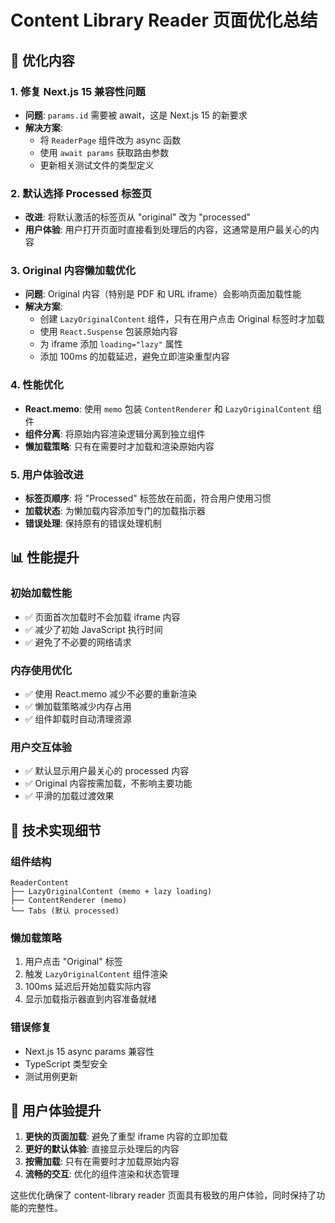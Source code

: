 # Content Library Reader 页面优化总结

## 🚀 优化内容

### 1. 修复 Next.js 15 兼容性问题
- **问题**: `params.id` 需要被 await，这是 Next.js 15 的新要求
- **解决方案**: 
  - 将 `ReaderPage` 组件改为 async 函数
  - 使用 `await params` 获取路由参数
  - 更新相关测试文件的类型定义

### 2. 默认选择 Processed 标签页
- **改进**: 将默认激活的标签页从 "original" 改为 "processed"
- **用户体验**: 用户打开页面时直接看到处理后的内容，这通常是用户最关心的内容

### 3. Original 内容懒加载优化
- **问题**: Original 内容（特别是 PDF 和 URL iframe）会影响页面加载性能
- **解决方案**:
  - 创建 `LazyOriginalContent` 组件，只有在用户点击 Original 标签时才加载
  - 使用 `React.Suspense` 包装原始内容
  - 为 iframe 添加 `loading="lazy"` 属性
  - 添加 100ms 的加载延迟，避免立即渲染重型内容

### 4. 性能优化
- **React.memo**: 使用 `memo` 包装 `ContentRenderer` 和 `LazyOriginalContent` 组件
- **组件分离**: 将原始内容渲染逻辑分离到独立组件
- **懒加载策略**: 只有在需要时才加载和渲染原始内容

### 5. 用户体验改进
- **标签页顺序**: 将 "Processed" 标签放在前面，符合用户使用习惯
- **加载状态**: 为懒加载内容添加专门的加载指示器
- **错误处理**: 保持原有的错误处理机制

## 📊 性能提升

### 初始加载性能
- ✅ 页面首次加载时不会加载 iframe 内容
- ✅ 减少了初始 JavaScript 执行时间
- ✅ 避免了不必要的网络请求

### 内存使用优化
- ✅ 使用 React.memo 减少不必要的重新渲染
- ✅ 懒加载策略减少内存占用
- ✅ 组件卸载时自动清理资源

### 用户交互体验
- ✅ 默认显示用户最关心的 processed 内容
- ✅ Original 内容按需加载，不影响主要功能
- ✅ 平滑的加载过渡效果

## 🔧 技术实现细节

### 组件结构
```
ReaderContent
├── LazyOriginalContent (memo + lazy loading)
├── ContentRenderer (memo)
└── Tabs (默认 processed)
```

### 懒加载策略
1. 用户点击 "Original" 标签
2. 触发 `LazyOriginalContent` 组件渲染
3. 100ms 延迟后开始加载实际内容
4. 显示加载指示器直到内容准备就绪

### 错误修复
- Next.js 15 async params 兼容性
- TypeScript 类型安全
- 测试用例更新

## 🎯 用户体验提升

1. **更快的页面加载**: 避免了重型 iframe 内容的立即加载
2. **更好的默认体验**: 直接显示处理后的内容
3. **按需加载**: 只有在需要时才加载原始内容
4. **流畅的交互**: 优化的组件渲染和状态管理

这些优化确保了 content-library reader 页面具有极致的用户体验，同时保持了功能的完整性。 